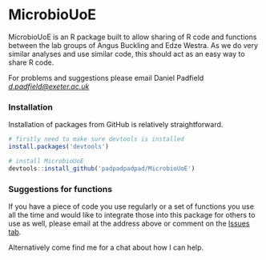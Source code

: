 <!-- README.md is generated from README.Rmd. Please edit that file -->
MicrobioUoE
===========

MicrobioUoE is an R package built to allow sharing of R code and functions between the lab groups of Angus Buckling and Edze Westra. As we do very similar analyses and use similar code, this should act as an easy way to share R code.

For problems and suggestions please email Daniel Padfield *<d.padfield@exeter.ac.uk>*

### Installation

Installation of packages from GitHub is relatively straightforward.

``` r
# firstly need to make sure devtools is installed
install.packages('devtools')

# install MicrobioUoE
devtools::install_github('padpadpadpad/MicrobioUoE')
```

### Suggestions for functions

If you have a piece of code you use regularly or a set of functions you use all the time and would like to integrate those into this package for others to use as well, please email at the address above or comment on the [Issues tab](https://github.com/padpadpadpad/MicrobioUoE/issues).

Alternatively come find me for a chat about how I can help.
